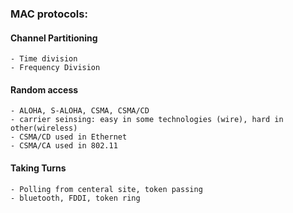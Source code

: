 ### MAC protocols:

#### Channel Partitioning

    - Time division
    - Frequency Division

#### Random access

    - ALOHA, S-ALOHA, CSMA, CSMA/CD
    - carrier seinsing: easy in some technologies (wire), hard in other(wireless)
    - CSMA/CD used in Ethernet
    - CSMA/CA used in 802.11

#### Taking Turns
    - Polling from centeral site, token passing
    - bluetooth, FDDI, token ring
